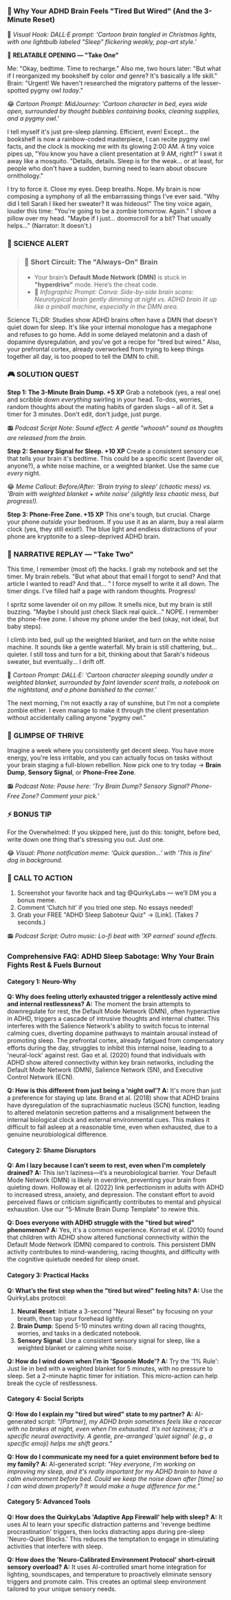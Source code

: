 <script type="application/ld+json">
{
  "@context": "https://schema.org",
  "@type": "BlogPosting",
  "headline": "ADHD & Exhausted But Wired: Your Dopamine Dip Sabotaging Sleep (Debug It)",
  "description": "Does your mind feel like a broken record at 3 AM? Faraone et al., 2021 proves dopamine dip blocks rest. Neuro-Action Checklist.",
  "image": "https://quirkylabs.com/og/adhd-sleep-deprivation-debug.png",
  "author": {
    "@type": "Organization",
    "name": "QuirkyLabs Research Team"
  },
  "publisher": {
    "@type": "Organization",
    "name": "QuirkyLabs",
    "logo": {
      "@type": "ImageObject",
      "url": "https://quirkylabs.com/logo.png"
    }
  },
  "datePublished": "2025-10-27",
  "dateModified": "2025-10-27",
  "mainEntityOfPage": {
    "@type": "WebPage",
    "@id": "https://quirkylabs.com/adhd-sleep-deprivation-burnout.why-am-i-always-so-tired-but-cant-rest"
  },
   "keywords": "why do ADHDers struggle with sleep, how to fall asleep with ADHD, ADHD sleep, ADHD burnout, dopamine dysregulation sleep ADHD, ADHD chronic fatigue"
}
</script>

<script type="application/ld+json">
{
  "@context": "https://schema.org",
  "@type": "FAQPage",
  "mainEntity": [
    {
      "@type": "Question",
      "name": "Why does feeling utterly exhausted trigger a relentlessly active mind and internal restlessness?",
      "acceptedAnswer": {
        "@type": "Answer",
        "text": "The moment the brain attempts to downregulate for rest, the Default Mode Network (DMN), often hyperactive in ADHD, triggers a cascade of intrusive thoughts and internal chatter. This interferes with the Salience Network's ability to switch focus to internal calming cues, diverting dopamine pathways to maintain arousal instead of promoting sleep. The prefrontal cortex, already fatigued from compensatory efforts during the day, struggles to inhibit this internal noise, leading to a 'neural-lock' against rest. Gao et al. (2020) found that individuals with ADHD show altered connectivity within key brain networks, including the Default Mode Network (DMN), Salience Network (SN), and Executive Control Network (ECN)."
      }
    },
    {
      "@type": "Question",
      "name": "How is this different from just being a 'night owl'?",
      "acceptedAnswer": {
        "@type": "Answer",
        "text": "It's more than just a preference for staying up late. Brand et al. (2018) show that ADHD brains have dysregulation of the suprachiasmatic nucleus (SCN) function, leading to altered melatonin secretion patterns and a misalignment between the internal biological clock and external environmental cues. This makes it difficult to fall asleep at a reasonable time, even when exhausted, due to a genuine neurobiological difference."
      }
    },
    {
      "@type": "Question",
      "name": "Am I lazy because I can’t seem to rest, even when I'm completely drained?",
      "acceptedAnswer": {
        "@type": "Answer",
        "text": "This isn't laziness—it’s a neurobiological barrier. Your Default Mode Network (DMN) is likely in overdrive, preventing your brain from quieting down. Holloway et al. (2022) link perfectionism in adults with ADHD to increased stress, anxiety, and depression. The constant effort to avoid perceived flaws or criticism significantly contributes to mental and physical exhaustion. Use our \"5-Minute Brain Dump Template\" to rewire this."
      }
    },
    {
      "@type": "Question",
      "name": "Does everyone with ADHD struggle with the \"tired but wired\" phenomenon?",
      "acceptedAnswer": {
        "@type": "Answer",
        "text": "Yes, it's a common experience. Konrad et al. (2010) found that children with ADHD show altered functional connectivity within the Default Mode Network (DMN) compared to controls. This persistent DMN activity contributes to mind-wandering, racing thoughts, and difficulty with the cognitive quietude needed for sleep onset."
      }
    },
    {
      "@type": "Question",
      "name": "What’s the first step when the \"tired but wired\" feeling hits?",
      "acceptedAnswer": {
        "@type": "Answer",
        "text": "Use the QuirkyLabs protocol:\n1.  **Neural Reset**: Initiate a 3-second \"Neural Reset\" by focusing on your breath, then tap your forehead lightly.\n2.  **Brain Dump**: Spend 5-10 minutes writing down all racing thoughts, worries, and tasks in a dedicated notebook.\n3.  **Sensory Signal**: Use a consistent sensory signal for sleep, like a weighted blanket or calming white noise."
      }
    },
    {
      "@type": "Question",
      "name": "How do I wind down when I’m in 'Spoonie Mode'?",
      "acceptedAnswer": {
        "@type": "Answer",
        "text": "Try the '1% Rule': Just lie in bed with a weighted blanket for 5 minutes, with no pressure to sleep. Set a 2-minute haptic timer for initiation. This micro-action can help break the cycle of restlessness."
      }
    },
    {
      "@type": "Question",
      "name": "How do I explain my \"tired but wired\" state to my partner?",
      "acceptedAnswer": {
        "@type": "Answer",
        "text": "AI-generated script: *\"[Partner], my ADHD brain sometimes feels like a racecar with no brakes at night, even when I'm exhausted. It’s not laziness; it's a specific neural overactivity. A gentle, pre-arranged 'quiet signal' (e.g., a specific emoji) helps me shift gears.\"*"
      }
    },
    {
      "@type": "Question",
      "name": "How do I communicate my need for a quiet environment before bed to my family?",
      "acceptedAnswer": {
        "@type": "Answer",
        "text": "AI-generated script: *\"Hey everyone, I'm working on improving my sleep, and it's really important for my ADHD brain to have a calm environment before bed. Could we keep the noise down after [time] so I can wind down properly? It would make a huge difference for me.\"*"
      }
    },
    {
      "@type": "Question",
      "name": "How does the QuirkyLabs 'Adaptive App Firewall' help with sleep?",
      "acceptedAnswer": {
        "@type": "Answer",
        "text": "It uses AI to learn your specific distraction patterns and 'revenge bedtime procrastination' triggers, then locks distracting apps during pre-sleep 'Neuro-Quiet Blocks.' This reduces the temptation to engage in stimulating activities that interfere with sleep."
      }
    },
    {
      "@type": "Question",
      "name": "How does the 'Neuro-Calibrated Environment Protocol' short-circuit sensory overload?",
      "acceptedAnswer": {
        "@type": "Answer",
        "text": "It uses AI-controlled smart home integration for lighting, soundscapes, and temperature to proactively eliminate sensory triggers and promote calm. This creates an optimal sleep environment tailored to your unique sensory needs."
      }
    }
  ]
}
</script>

### **🎯 Why Your ADHD Brain Feels "Tired But Wired" (And the 3-Minute Reset)**

🎨 *Visual Hook: DALL·E prompt: 'Cartoon brain tangled in Christmas lights, with one lightbulb labeled "Sleep" flickering weakly, pop-art style.'*

📖 **RELATABLE OPENING — "Take One"**

Me: "Okay, bedtime. Time to recharge."
Also me, two hours later: "But what if I reorganized my bookshelf by color *and* genre? It's basically a life skill."
Brain: "Urgent! We haven't researched the migratory patterns of the lesser-spotted pygmy owl *today*."

😂 *Cartoon Prompt: MidJourney: 'Cartoon character in bed, eyes wide open, surrounded by thought bubbles containing books, cleaning supplies, and a pygmy owl.'*

I tell myself it's just pre-sleep planning. Efficient, even! Except... the bookshelf is now a rainbow-coded masterpiece, I can recite pygmy owl facts, and the clock is mocking me with its glowing 2:00 AM. A tiny voice pipes up, "You know you have a client presentation at 9 AM, right?" I swat it away like a mosquito. "Details, details. Sleep is for the weak... or at least, for people who don't have a sudden, burning need to learn about obscure ornithology."

I try to force it. Close my eyes. Deep breaths. Nope. My brain is now composing a symphony of all the embarrassing things I've ever said. "Why did I tell Sarah I liked her sweater? It was hideous!" The tiny voice again, louder this time: "You're going to be a zombie tomorrow. Again." I shove a pillow over my head. "Maybe if I just... doomscroll for a bit? That usually helps..." (Narrator: It doesn't.)

### 🔬 **SCIENCE ALERT**

> ### 🧠 Short Circuit: The "Always-On" Brain
> - Your brain’s **Default Mode Network (DMN)** is stuck in **"hyperdrive"** mode. Here’s the cheat code.
> - 🎨 *Infographic Prompt: Canva: Side-by-side brain scans: Neurotypical brain gently dimming at night vs. ADHD brain lit up like a pinball machine, especially in the DMN area.*

Science TL;DR: Studies show ADHD brains often have a DMN that *doesn't* quiet down for sleep. It's like your internal monologue has a megaphone and refuses to go home. Add in some delayed melatonin and a dash of dopamine dysregulation, and you've got a recipe for "tired but wired." Also, your prefrontal cortex, already overworked from trying to keep things together all day, is too pooped to tell the DMN to chill.

### 🎮 **SOLUTION QUEST**

**Step 1: The 3-Minute Brain Dump. +5 XP**
Grab a notebook (yes, a real one) and scribble down *everything* swirling in your head. To-dos, worries, random thoughts about the mating habits of garden slugs – all of it. Set a timer for 3 minutes. Don't edit, don't judge, just purge.

📻 *Podcast Script Note: Sound effect: A gentle "whoosh" sound as thoughts are released from the brain.*

**Step 2: Sensory Signal for Sleep. +10 XP**
Create a consistent sensory cue that tells your brain it's bedtime. This could be a specific scent (lavender oil, anyone?), a white noise machine, or a weighted blanket. Use the same cue *every* night.

😂 *Meme Callout: Before/After: 'Brain trying to sleep' (chaotic mess) vs. 'Brain with weighted blanket + white noise' (slightly less chaotic mess, but progress!).*

**Step 3: Phone-Free Zone. +15 XP**
This one's tough, but crucial. Charge your phone *outside* your bedroom. If you use it as an alarm, buy a real alarm clock (yes, they still exist!). The blue light and endless distractions of your phone are kryptonite to a sleep-deprived ADHD brain.

### 🔄 **NARRATIVE REPLAY — "Take Two"**

This time, I remember (most of) the hacks. I grab my notebook and set the timer. My brain rebels. "But what about that email I forgot to send? And that article I wanted to read? And that... " I force myself to write it all down. The timer dings. I've filled half a page with random thoughts. Progress!

I spritz some lavender oil on my pillow. It smells nice, but my brain is still buzzing. "Maybe I should just check Slack real quick..." NOPE. I remember the phone-free zone. I shove my phone under the bed (okay, not ideal, but baby steps).

I climb into bed, pull up the weighted blanket, and turn on the white noise machine. It sounds like a gentle waterfall. My brain is still chattering, but... quieter. I still toss and turn for a bit, thinking about that Sarah's hideous sweater, but eventually... I drift off.

🎨 *Cartoon Prompt: DALL·E: ‘Cartoon character sleeping soundly under a weighted blanket, surrounded by faint lavender scent trails, a notebook on the nightstand, and a phone banished to the corner.’*

The next morning, I'm not exactly a ray of sunshine, but I'm not a complete zombie either. I even manage to make it through the client presentation without accidentally calling anyone "pygmy owl."

### 🌟 **GLIMPSE OF THRIVE**

Imagine a week where you consistently get decent sleep. You have more energy, you're less irritable, and you can actually focus on tasks without your brain staging a full-blown rebellion. Now pick one to try today → **Brain Dump**, **Sensory Signal**, or **Phone-Free Zone**.

📻 *Podcast Note: Pause here: ‘Try Brain Dump? Sensory Signal? Phone-Free Zone? Comment your pick.’*

### ⚡ **BONUS TIP**

For the Overwhelmed: If you skipped here, just do this: tonight, before bed, write down one thing that's stressing you out. Just one.

😂 *Visual: Phone notification meme: ‘Quick question…’ with ‘This is fine’ dog in background.*

### 📢 **CALL TO ACTION**

1. Screenshot your favorite hack and tag @QuirkyLabs — we’ll DM you a bonus meme.
2. Comment ‘Clutch hit’ if you tried one step. No essays needed!
3. Grab your FREE "ADHD Sleep Saboteur Quiz" → [Link]. (Takes 7 seconds.)

📻 *Podcast Script: Outro music: Lo-fi beat with ‘XP earned’ sound effects.*

### **Comprehensive FAQ: ADHD Sleep Sabotage: Why Your Brain Fights Rest & Fuels Burnout**

#### **Category 1: Neuro-Why**
**Q: Why does feeling utterly exhausted trigger a relentlessly active mind and internal restlessness?**
**A:** The moment the brain attempts to downregulate for rest, the Default Mode Network (DMN), often hyperactive in ADHD, triggers a cascade of intrusive thoughts and internal chatter. This interferes with the Salience Network's ability to switch focus to internal calming cues, diverting dopamine pathways to maintain arousal instead of promoting sleep. The prefrontal cortex, already fatigued from compensatory efforts during the day, struggles to inhibit this internal noise, leading to a 'neural-lock' against rest. Gao et al. (2020) found that individuals with ADHD show altered connectivity within key brain networks, including the Default Mode Network (DMN), Salience Network (SN), and Executive Control Network (ECN).

**Q: How is this different from just being a 'night owl'?**
**A:** It's more than just a preference for staying up late. Brand et al. (2018) show that ADHD brains have dysregulation of the suprachiasmatic nucleus (SCN) function, leading to altered melatonin secretion patterns and a misalignment between the internal biological clock and external environmental cues. This makes it difficult to fall asleep at a reasonable time, even when exhausted, due to a genuine neurobiological difference.

#### **Category 2: Shame Disruptors**
**Q: Am I lazy because I can’t seem to rest, even when I'm completely drained?**
**A:** This isn't laziness—it’s a neurobiological barrier. Your Default Mode Network (DMN) is likely in overdrive, preventing your brain from quieting down. Holloway et al. (2022) link perfectionism in adults with ADHD to increased stress, anxiety, and depression. The constant effort to avoid perceived flaws or criticism significantly contributes to mental and physical exhaustion. Use our "5-Minute Brain Dump Template" to rewire this.

**Q: Does everyone with ADHD struggle with the "tired but wired" phenomenon?**
**A:** Yes, it's a common experience. Konrad et al. (2010) found that children with ADHD show altered functional connectivity within the Default Mode Network (DMN) compared to controls. This persistent DMN activity contributes to mind-wandering, racing thoughts, and difficulty with the cognitive quietude needed for sleep onset.

#### **Category 3: Practical Hacks**
**Q: What’s the first step when the "tired but wired" feeling hits?**
**A:** Use the QuirkyLabs protocol:
1.  **Neural Reset**: Initiate a 3-second "Neural Reset" by focusing on your breath, then tap your forehead lightly.
2.  **Brain Dump**: Spend 5-10 minutes writing down all racing thoughts, worries, and tasks in a dedicated notebook.
3.  **Sensory Signal**: Use a consistent sensory signal for sleep, like a weighted blanket or calming white noise.

**Q: How do I wind down when I’m in 'Spoonie Mode'?**
**A:** Try the '1% Rule': Just lie in bed with a weighted blanket for 5 minutes, with no pressure to sleep. Set a 2-minute haptic timer for initiation. This micro-action can help break the cycle of restlessness.

#### **Category 4: Social Scripts**
**Q: How do I explain my "tired but wired" state to my partner?**
**A:** AI-generated script: *"[Partner], my ADHD brain sometimes feels like a racecar with no brakes at night, even when I'm exhausted. It’s not laziness; it's a specific neural overactivity. A gentle, pre-arranged 'quiet signal' (e.g., a specific emoji) helps me shift gears."*

**Q: How do I communicate my need for a quiet environment before bed to my family?**
**A:** AI-generated script: *"Hey everyone, I'm working on improving my sleep, and it's really important for my ADHD brain to have a calm environment before bed. Could we keep the noise down after [time] so I can wind down properly? It would make a huge difference for me."*

#### **Category 5: Advanced Tools**
**Q: How does the QuirkyLabs 'Adaptive App Firewall' help with sleep?**
**A:** It uses AI to learn your specific distraction patterns and 'revenge bedtime procrastination' triggers, then locks distracting apps during pre-sleep 'Neuro-Quiet Blocks.' This reduces the temptation to engage in stimulating activities that interfere with sleep.

**Q: How does the 'Neuro-Calibrated Environment Protocol' short-circuit sensory overload?**
**A:** It uses AI-controlled smart home integration for lighting, soundscapes, and temperature to proactively eliminate sensory triggers and promote calm. This creates an optimal sleep environment tailored to your unique sensory needs.
